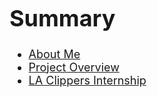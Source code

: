 <font size="+1.5">

# Summary

- [About Me](./aboutme.md)
- [Project Overview](./projects.md)
- [LA Clippers Internship](./clippers.md)

